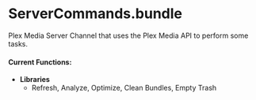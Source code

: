 # ServerCommands.bundle
Plex Media Server Channel that uses the Plex Media API to perform some tasks.

#### Current Functions:
  * **Libraries**
    * Refresh, Analyze, Optimize, Clean Bundles, Empty Trash
